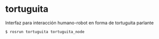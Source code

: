 # tortuguita
Interfaz para interacción humano-robot en forma de tortuguita parlante

```
$ rosrun tortuguita tortuguita_node
```
